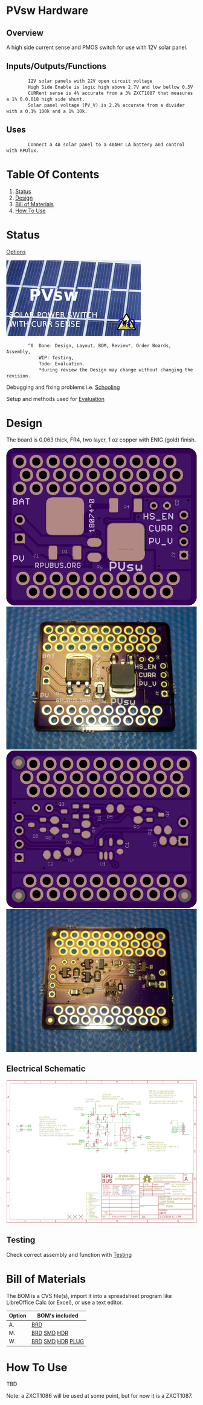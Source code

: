 # PVsw Hardware

## Overview

A high side current sense and PMOS switch for use with 12V solar panel.


## Inputs/Outputs/Functions

```
        12V solar panels with 22V open circuit voltage 
        High Side Enable is logic high above 2.7V and low bellow 0.5V
        CURRent sense is 4% accurate from a 3% ZXCT1087 that measures a 1% 0.0.018 high side shunt.
        Solar panel voltage (PV_V) is 2.2% accurate from a divider with a 0.1% 100k and a 1% 10k.
```


## Uses

```
        Connect a 4A solar panel to a 40AHr LA battery and control with RPUlux.
```


# Table Of Contents

1. [Status](#status)
2. [Design](#design)
3. [Bill of Materials](#bill-of-materials)
4. [How To Use](#how-to-use)


# Status

[Options](#bill-of-materials)

![Status](./status_icon.png "Status")

```
        ^0  Done: Design, Layout, BOM, Review*, Order Boards, Assembly,
            WIP: Testing,
            Todo: Evaluation.
            *during review the Design may change without changing the revision.
```

Debugging and fixing problems i.e. [Schooling](./Schooling/)

Setup and methods used for [Evaluation](./Evaluation/)


# Design

The board is 0.063 thick, FR4, two layer, 1 oz copper with ENIG (gold) finish.

![Top](./Documents/18074,Top.png "Top")
![TAssy](./Documents/18074,TAssy.jpg "Top Assy")
![Bottom](./Documents/18074,Bottom.png "Bottom")
![BAssy](./Documents/18074,BAssy.jpg "Bottom Assy")


## Electrical Schematic

![Schematic](./Documents/18074,Schematic.png "Schematic")

## Testing

Check correct assembly and function with [Testing](./Testing/)


# Bill of Materials

The BOM is a CVS file(s), import it into a spreadsheet program like LibreOffice Calc (or Excel), or use a text editor.

Option | BOM's included
----- | ----- 
A. | [BRD] 
M. | [BRD] [SMD] [HDR]
W. | [BRD] [SMD] [HDR] [PLUG]

[BRD]: ./Design/18074BRD,BOM.csv
[SMD]: ./Design/18074SMD,BOM.csv
[HDR]: ./Design/18074HDR,BOM.csv
[PLUG]: ./Design/18074PLUG,BOM.csv


# How To Use

TBD

Note: a ZXCT1086 will be used at some point, but for now it is a ZXCT1087.


